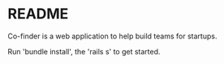 # README

Co-finder is a web application to help build teams for startups. 

Run 'bundle install', the 'rails s' to get started.
